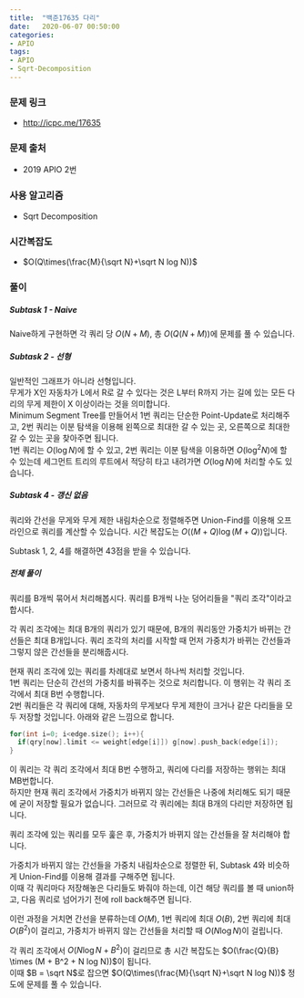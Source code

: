 ```yaml
---
title:  "백준17635 다리"
date:   2020-06-07 00:50:00
categories:
- APIO
tags:
- APIO
- Sqrt-Decomposition
---
```


### 문제 링크
* http://icpc.me/17635

### 문제 출처
* 2019 APIO 2번

### 사용 알고리즘
* Sqrt Decomposition

### 시간복잡도
* $O(Q\times(\frac{M}{\sqrt N}+\sqrt N log N))$

### 풀이

##### Subtask 1 - Naive
Naive하게 구현하면 각 쿼리 당 $O(N+M)$, 총 $O(Q(N+M))$에 문제를 풀 수 있습니다.

##### Subtask 2 - 선형
일반적인 그래프가 아니라 선형입니다.<br>
무게가 X인 자동차가 L에서 R로 갈 수 있다는 것은 L부터 R까지 가는 길에 있는 모든 다리의 무게 제한이 X 이상이라는 것을 의미합니다.<br>
Minimum Segment Tree를 만들어서 1번 쿼리는 단순한 Point-Update로 처리해주고, 2번 쿼리는 이분 탐색을 이용해 왼쪽으로 최대한 갈 수 있는 곳, 오른쪽으로 최대한 갈 수 있는 곳을 찾아주면 됩니다.<br>
1번 쿼리는 $O(\log N)$에 할 수 있고, 2번 쿼리는 이분 탐색을 이용하면 $O(\log^2 N)$에 할 수 있는데 세그먼트 트리의 루트에서 적당히 타고 내려가면 $O(\log N)$에 처리할 수도 있습니다.

##### Subtask 4 - 갱신 없음
쿼리와 간선을 무게와 무게 제한 내림차순으로 정렬해주면 Union-Find를 이용해 오프라인으로 쿼리를 계산할 수 있습니다. 시간 복잡도는 $O((M+Q)\log(M+Q))$입니다.

Subtask 1, 2, 4를 해결하면 43점을 받을 수 있습니다.

##### 전체 풀이
쿼리를 B개씩 묶어서 처리해봅시다. 쿼리를 B개씩 나눈 덩어리들을 "쿼리 조각"이라고 합시다.

각 쿼리 조각에는 최대 B개의 쿼리가 있기 때문에, B개의 쿼리동안 가중치가 바뀌는 간선들은 최대 B개입니다. 쿼리 조각의 처리를 시작할 때 먼저 가중치가 바뀌는 간선들과 그렇지 않은 간선들을 분리해줍시다.

현재 쿼리 조각에 있는 쿼리를 차례대로 보면서 하나씩 처리할 것입니다.<br>
1번 쿼리는 단순히 간선의 가중치를 바꿔주는 것으로 처리합니다. 이 행위는 각 쿼리 조각에서 최대 B번 수행합니다.<Br>
2번 쿼리들은 각 쿼리에 대해, 자동차의 무게보다 무게 제한이 크거나 같은 다리들을 모두 저장할 것입니다. 아래와 같은 느낌으로 합니다.
```cpp
for(int i=0; i<edge.size(); i++){
  if(qry[now].limit <= weight[edge[i]]) g[now].push_back(edge[i]);
}
```
이 쿼리는 각 쿼리 조각에서 최대 B번 수행하고, 쿼리에 다리를 저장하는 행위는 최대 MB번합니다.<br>
하지만 현재 쿼리 조각에서 가중치가 바뀌지 않는 간선들은 나중에 처리해도 되기 때문에 굳이 저장할 필요가 없습니다. 그러므로 각 쿼리에는 최대 B개의 다리만 저장하면 됩니다.

쿼리 조각에 있는 쿼리를 모두 훑은 후, 가중치가 바뀌지 않는 간선들을 잘 처리해야 합니다.

가중치가 바뀌지 않는 간선들을 가중치 내림차순으로 정렬한 뒤, Subtask 4와 비슷하게 Union-Find를 이용해 결과를 구해주면 됩니다.<br>
이때 각 쿼리마다 저장해놓은 다리들도 봐줘야 하는데, 이건 해당 쿼리를 볼 때 union하고, 다음 쿼리로 넘어가기 전에 roll back해주면 됩니다.

이런 과정을 거치면 간선을 분류하는데 $O(M)$, 1번 쿼리에 최대 $O(B)$, 2번 쿼리에 최대 $O(B^2)$이 걸리고, 가중치가 바뀌지 않는 간선들을 처리할 때 $O(N \log N)$이 걸립니다.

각 쿼리 조각에서 $O(N \log N + B^2)$이 걸리므로 총 시간 복잡도는 $O(\frac{Q}{B} \times (M + B^2 + N log N))$이 됩니다.<br>
이때 $B = \sqrt N$로 잡으면 $O(Q\times(\frac{M}{\sqrt N}+\sqrt N log N))$ 정도에 문제를 풀 수 있습니다.
